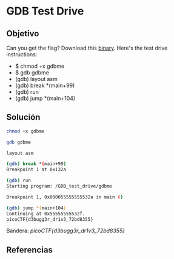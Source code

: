 # GDB Test Drive

## Objetivo

Can you get the flag?
Download this [binary](https://artifacts.picoctf.net/c/86/gdbme).
Here's the test drive instructions:
- $ chmod +x gdbme
- $ gdb gdbme
- (gdb) layout asm
- (gdb) break *(main+99)
- (gdb) run
- (gdb) jump *(main+104)

## Solución

```bash
chmod +x gdbme
```

```bash
gdb gdbme
```

```bash
layout asm
```

```bash
(gdb) break *(main+99)
Breakpoint 1 at 0x132a
```

```bash
(gdb) run
Starting program: /GDB_test_drive/gdbme

Breakpoint 1, 0x000055555555532a in main ()
```

```bash
(gdb) jump *(main+104)
Continuing at 0x55555555532f.
picoCTF{d3bugg3r_dr1v3_72bd8355}
```

Bandera: *picoCTF{d3bugg3r_dr1v3_72bd8355}*

## Referencias
